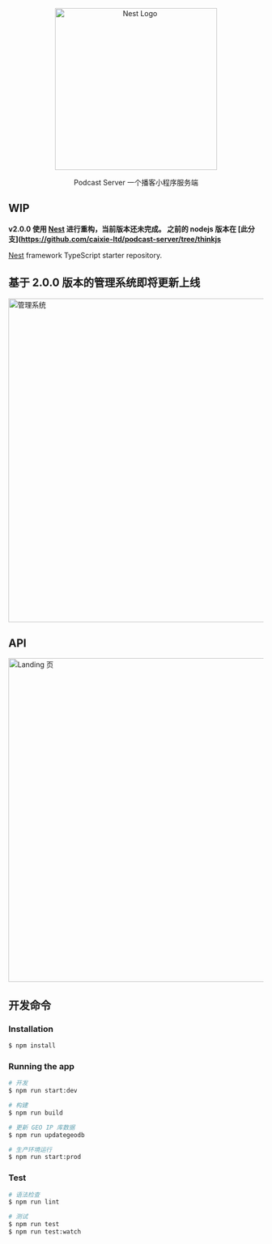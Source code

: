 <p align="center">
  <a href="http://nestjs.com/" target="blank">
    <img src="https://nestjs.com/img/logo_text.svg" width="320" alt="Nest Logo" />
  </a>
</p>

[travis-image]: https://api.travis-ci.org/nestjs/nest.svg?branch=master
[travis-url]: https://travis-ci.org/nestjs/nest
[linux-image]: https://img.shields.io/travis/nestjs/nest/master.svg?label=linux
[linux-url]: https://travis-ci.org/nestjs/nest
 
 <p align="center">
    Podcast Server 一个播客小程序服务端
 </p> 
</p>

## WIP

**v2.0.0 使用 [Nest](https://github.com/nestjs/nest) 进行重构，当前版本还未完成。
之前的 nodejs 版本在 [此分支](https://github.com/caixie-ltd/podcast-server/tree/thinkjs**

[Nest](https://github.com/nestjs/nest) framework TypeScript starter repository.

## 基于 2.0.0 版本的管理系统即将更新上线
<img src="https://caixie.top/assets/projects/podcast/case-podcast-4.png" width="640" alt="管理系统 "/>

## API
<img src="https://github.com/caixie-ltd/podcast-server/blob/master/doc/screenshot/swagger.png?raw=true" title="Landing 页" width="640">

## 开发命令

### Installation

```bash
$ npm install
```

### Running the app

```bash
# 开发
$ npm run start:dev

# 构建
$ npm run build

# 更新 GEO IP 库数据
$ npm run updategeodb

# 生产环境运行
$ npm run start:prod
```

### Test

```bash
# 语法检查
$ npm run lint

# 测试
$ npm run test
$ npm run test:watch
```

